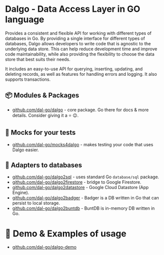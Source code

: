 # Dalgo - Data Access Layer in GO language

Provides a consistent and flexible API for working with different types of databases in Go. By providing a single interface for different types of databases, Dalgo allows developers to write code that is agnostic to the underlying data store. This can help reduce development time and improve code maintainability, while also providing the flexibility to choose the data store that best suits their needs.

It includes an easy-to-use API for querying, inserting, updating, and deleting records, as well as features for handling errors and logging. It also supports transactions.

## 📦 Modules & Packages

- [github.com/dal-go/dalgo](https://github.com/dal-go/dalgo) - core package. Go there for docs & more details. Consider giving it a ⭐ 😉.

## 🧪 Mocks for your tests
- [github.com/dal-go/mocks4dalgo](https://github.com/dal-go/mocks4dalgo) - makes testing your code that uses Dalgo easier.

## 🔌 Adapters to databases
- [github.com/dal-go/dalgo2sql](https://github.com/dal-go/dalgo2sql) - uses standard Go `database/sql` package.
- [github.com/dal-go/dalgo2firestore](https://github.com/dal-go/dalgo2firestore) - bridge to Google Firestore.
- [github.com/dal-go/dalgo2datastore](https://github.com/dal-go/dalgo2datastore) - Google Cloud Datastore (App Engine).
- [github.com/dal-go/dalgo2badger](https://github.com/dal-go/dalgo2badger) - Badger is a DB written in Go that can persist to local storage.
- [github.com/dal-go/dalgo2buntdb](https://github.com/dal-go/dalgo2buntdb) - BuntDB is in-memory DB written in Go.

# 🍿 Demo & Examples of usage
- [github.com/dal-go/dalgo-demo](https://github.com/dal-go/dalgo-demo)
